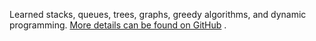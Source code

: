 Learned stacks, queues, trees, graphs, greedy algorithms, and dynamic programming. [More details can be found on GitHub](https://github.com/HJCM-2/Projects/tree/main/data_structure) .



